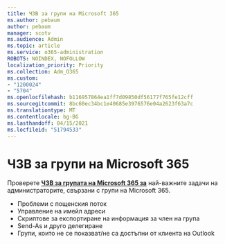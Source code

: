 ```yaml
---
title: ЧЗВ за групи на Microsoft 365
ms.author: pebaum
author: pebaum
manager: scotv
ms.audience: Admin
ms.topic: article
ms.service: o365-administration
ROBOTS: NOINDEX, NOFOLLOW
localization_priority: Priority
ms.collection: Adm_O365
ms.custom:
- "1200024"
- "5704"
ms.openlocfilehash: b116957864ea1ff7d09850df56177f765fe12cff
ms.sourcegitcommit: 8bc60ec34bc1e40685e3976576e04a2623f63a7c
ms.translationtype: MT
ms.contentlocale: bg-BG
ms.lasthandoff: 04/15/2021
ms.locfileid: "51794533"
---
```

# <a name="microsoft-365-groups-faq"></a>ЧЗВ за групи на Microsoft 365

Проверете **[ЧЗВ за групата на Microsoft 365 за](https://aka.ms/M365GroupsFAQ)** най-важните задачи на администраторите, свързани с групи на Microsoft 365.

- Проблеми с пощенския поток
- Управление на имейл адреси
- Скриптове за експортиране на информация за член на група
- Send-As и друго делегиране
- Групи, които не се показват/не са достъпни от клиента на Outlook
